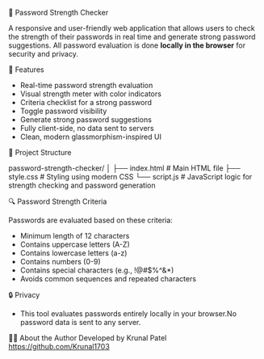 🔐 Password Strength Checker

A responsive and user-friendly web application that allows users to check the strength of their passwords in real time and generate strong password suggestions. All password evaluation is done **locally in the browser** for security and privacy.


🚀 Features

- Real-time password strength evaluation
- Visual strength meter with color indicators
- Criteria checklist for a strong password
- Toggle password visibility
- Generate strong password suggestions
- Fully client-side, no data sent to servers
- Clean, modern glassmorphism-inspired UI


📁 Project Structure

password-strength-checker/
│
├── index.html # Main HTML file
├── style.css # Styling using modern CSS
└── script.js # JavaScript logic for strength checking and password generation


🔍 Password Strength Criteria

Passwords are evaluated based on these criteria:
- Minimum length of 12 characters
- Contains uppercase letters (A-Z)
- Contains lowercase letters (a-z)
- Contains numbers (0-9)
- Contains special characters (e.g., !@#$%^&*)
- Avoids common sequences and repeated characters


🔒 Privacy

- This tool evaluates passwords entirely locally in your browser.No password data is sent to any server.

👨‍💻 About the Author
Developed by Krunal Patel
https://github.com/Krunal1703
